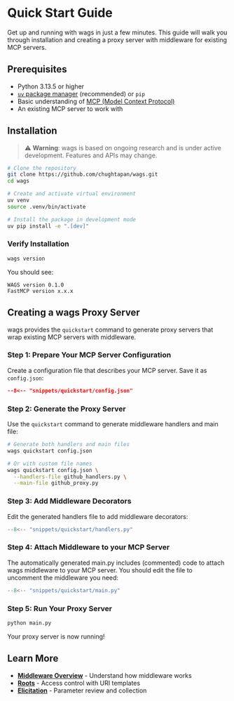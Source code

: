 # Quick Start Guide

Get up and running with <span class="wags-brand">wags</span> in just a few minutes. This guide will walk you through installation and creating a proxy server with middleware for existing MCP servers.

## Prerequisites

- Python 3.13.5 or higher
- [`uv` package manager](https://docs.astral.sh/uv/getting-started/installation/) (recommended) or `pip`
- Basic understanding of [MCP (Model Context Protocol)](https://modelcontextprotocol.io/docs/getting-started/intro)
- An existing MCP server to work with

## Installation

> ⚠️ **Warning**: <span class="wags-brand">wags</span> is based on ongoing research and is under active development. Features and APIs may change.

```bash
# Clone the repository
git clone https://github.com/chughtapan/wags.git
cd wags

# Create and activate virtual environment
uv venv
source .venv/bin/activate

# Install the package in development mode
uv pip install -e ".[dev]"
```

### Verify Installation

```bash
wags version
```

You should see:
```
WAGS version 0.1.0
FastMCP version x.x.x
```

## Creating a <span class="wags-brand">wags</span> Proxy Server

<span class="wags-brand">wags</span> provides the `quickstart` command to generate proxy servers that wrap existing MCP servers with middleware.

### Step 1: Prepare Your MCP Server Configuration

Create a configuration file that describes your MCP server. Save it as `config.json`:

```json title="config.json"
--8<-- "snippets/quickstart/config.json"
```

### Step 2: Generate the Proxy Server

Use the `quickstart` command to generate middleware handlers and main file:

```bash
# Generate both handlers and main files
wags quickstart config.json

# Or with custom file names
wags quickstart config.json \
  --handlers-file github_handlers.py \
  --main-file github_proxy.py
```

### Step 3: Add Middleware Decorators

Edit the generated handlers file to add middleware decorators:

```python linenums="1" title="handlers.py"
--8<-- "snippets/quickstart/handlers.py"
```

### Step 4: Attach Middleware to your MCP Server

The automatically generated main.py includes (commented) code to attach <span class="wags-brand">wags</span> middleware to your MCP server. You should edit the file to uncomment the middleware you need:

```python linenums="1" title="main.py"
--8<-- "snippets/quickstart/main.py"
```

### Step 5: Run Your Proxy Server

```bash
python main.py 
```

Your proxy server is now running! 

## Learn More

- **[Middleware Overview](middleware/overview.md)** - Understand how middleware works
- **[Roots](middleware/roots.md)** - Access control with URI templates
- **[Elicitation](middleware/elicitation.md)** - Parameter review and collection
